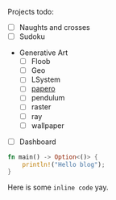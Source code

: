 Projects todo:

- [ ] Naughts and crosses
- [ ] Sudoku
- Generative Art
    - [ ] Floob
    - [ ] Geo
    - [ ] LSystem
    - [ ] [papero](/blog/papero) 
    - [ ] pendulum
    - [ ] raster
    - [ ] ray
    - [ ] wallpaper
- [ ] Dashboard

``` rust
fn main() -> Option<()> {
    println!("Hello blog");
}
```


Here is some `inline code` yay.